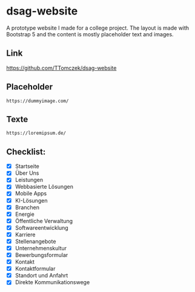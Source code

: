 # dsag-website

A prototype website I made for a college project. The layout is made with Bootstrap 5 and the content is mostly
placeholder text and images.

## Link
https://github.com/TTomczek/dsag-website

## Placeholder

    https://dummyimage.com/

## Texte

    https://loremipsum.de/


## Checklist:

- [x] Startseite
- [x] Über Uns
- [x] Leistungen
- [x] Webbasierte Lösungen
- [x] Mobile Apps
- [x] KI-Lösungen
- [x] Branchen
- [x] Energie
- [x] Öffentliche Verwaltung
- [x] Softwareentwicklung
- [x] Karriere
- [x] Stellenangebote
- [x] Unternehmenskultur
- [x] Bewerbungsformular
- [x] Kontakt
- [x] Kontaktformular
- [x] Standort und Anfahrt
- [x] Direkte Kommunikationswege